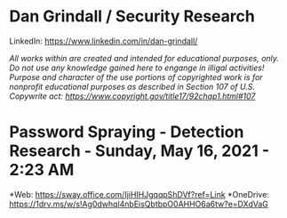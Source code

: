 # Dan Grindall / Security Research
LinkedIn: https://www.linkedin.com/in/dan-grindall/

*All works within are created and intended for educational purposes, only. Do not use any knowledge gained here to engange in illigal activities! Purpose and character of the use portions of copyrighted work is for nonprofit educational purposes as described in Section 107 of U.S. Copywrite act: https://www.copyright.gov/title17/92chap1.html#107*


# Password Spraying - Detection Research - Sunday, May 16, 2021 - 2:23 AM
*Web: https://sway.office.com/IjiHIHJgqqpShDVf?ref=Link 
*OneDrive: https://1drv.ms/w/s!Ag0dwhql4nbEisQbtbpO0AHHO6a6tw?e=DXdVaG


